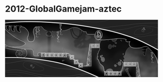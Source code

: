 # 2012-GlobalGamejam-aztec

![](https://github.com/hannesdelbeke/2012-GlobalGamejam-aztec/blob/main/source%20assets/presentation/Level_Screenshot.jpg)
